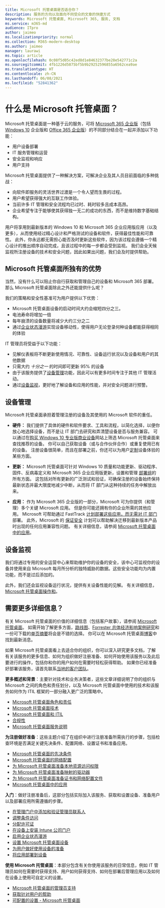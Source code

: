 ```yaml
---
title: Microsoft 托管桌面是否适合你？
description: 服务的方向以及面向不同受众的文章的快捷方式
keywords: Microsoft 托管桌面, Microsoft 365, 服务, 文档
ms.service: m365-md
audience: ITpro
author: jaimeo
ms.localizationpriority: normal
ms.collection: M365-modern-desktop
ms.author: jaimeo
manager: laurawi
ms.topic: article
ms.openlocfilehash: 0c08f5d05c42ed8d1e84632377be28e542771c2a
ms.sourcegitcommit: 4fb1226d5875bf5b9b29252596855a6562cea9ae
ms.translationtype: HT
ms.contentlocale: zh-CN
ms.lasthandoff: 06/08/2021
ms.locfileid: "52841362"
---
```

# <a name="what-is-microsoft-managed-desktop"></a>什么是 Microsoft 托管桌面？


Microsoft 托管桌面是一种基于云的服务，可将 [Microsoft 365 企业版](../../enterprise/microsoft-365-overview.md)（包括 [Windows 10](/windows/windows-10/) 企业版和 [Office 365 企业版](https://www.microsoft.com/microsoft-365/business/compare-more-office-365-for-business-plans)）的不同部分结合在一起并添加以下功能：

- 用户设备部署
- IT 服务管理和运营
- 安全监视和响应
- 用户支持

Microsoft 托管桌面提供了一种解决方案，可解决企业及其人员目前面临的多种挑战：
- 向软件即服务的灵活世界过渡是一个令人望而生畏的过程。
- 用户希望获得强大的互联工作体验。
- 当前许多 IT 管理和安全流程均已过时、耗时较多且成本高昂。
- 企业希望专注于能够使其获得独一无二的成功的东西，而不是维持数字基础结构。

用户将享用到最新版本的 Windows 10 和 Microsoft 365 企业应用版应用（以及更多），从而使用经过精心设计和严格测试的设备和软件，获得最佳性能和可靠性。 此外，你永远都无需担心能否及时更新这些软件，因为该过程会遵循一个精心设计的推出顺序自动完成，且该过程中的每一步都会受到监视。 我们会全天候监视所注册设备的技术和安全问题，因此如果出问题，我们会及时提供帮助。


## <a name="unique-to-microsoft-managed-desktop"></a>Microsoft 托管桌面所独有的优势

当然，没有什么可以阻止你自行获取和管理自己的设备和 Microsoft 365 部署。 那么 Microsoft 托管桌面除此之外还能提供什么呢？

我们的策略和安全性基准可为用户提供以下优势：

- Microsoft 托管桌面设备的启动时间大约会缩短四分之三。
- 电池寿命将增加一倍
- 每年崩溃的设备数量将减少大约三分之二
- 通过[企业状态漫游](/azure/active-directory/devices/enterprise-state-roaming-overview)实现设备移动性，使得用户无论登录何种设备都能获得相同的体验

IT 管理员将受益于以下功能：

- 见解仪表板将不断更新使用情况、可靠性、设备运行状况以及设备和用户的其他数据
- 只需大约 *十分之一* 的时间即可更新 95% 的设备
- 由于该服务提供了[设备管理](#device-management)功能，因此可以有更多时间专注于其他 IT 管理活动。
- 通过[设备监视](#device-monitoring)，更好地了解设备和应用的性能，并对安全问题进行预警。

## <a name="device-management"></a>设备管理
Microsoft 托管桌面承担着管理注册的设备及其使用的 Microsoft 软件的重任。

- **硬件：** 我们提供了具体的硬件和软件要求、工具和流程，以简化选择，以便你放心地选择设备，而不是让 IT 部门去研究和弄清楚设备是否与服务兼容。 可以通过在[购买 Windows 10 专业版商业设备](https://www.microsoft.com/windowsforbusiness/view-all-devices)网站上筛选 Microsoft 托管桌面来查找推荐的设备。 你可以自己获取设备（或与合作伙伴合作）或重复使用已有的设备。 注册设备很简单，而且在部署之前，你还可以为用户[定制](../working-with-managed-desktop/config-setting-overview.md)设备体验的某些方面。

- **更新：** Microsoft 托管桌面可针对 Windows 10 质量和功能更新、驱动程序、固件、反病毒定义和 Microsoft 365 企业应用版更新，设置和管理 [部署组](../service-description/updates.md)的所有方面。 这包括对所有更新的广泛测试和验证，可确保注册的设备始终保持最新状态并最大限度地减少中断，从而将 IT 部门从这种持续的任务中解放出来。

- **应用：** 作为 Microsoft 365 企业版的一部分，Microsoft 可为你提供（和管理）多个关键 Microsoft 应用。 但是你可能还拥有你的企业所需的其他应用。 Microsoft 可帮助通过 FastTrack [计划部署这些应用，而无需对 IT 部门](https://www.microsoft.com/FastTrack) 部署。 此外，Microsoft 的 [保证安全](/fasttrack/products-and-capabilities#app-assuree) 计划可以帮助解决迁移到最新版本产品时出现的任何应用兼容性问题。 有关详细信息，请参阅 [Microsoft 托管桌面中的应用](../get-ready/apps.md)。


## <a name="device-monitoring"></a>设备监视

我们将通过专用的安全运营中心来帮助维护你的设备的安全，该中心可监视你的设备并使用来自 Microsoft 每月所分析的独特威胁的数据。这些安全功能均为内置功能，而不是过后添加的。

此外，我们还会监视设备运行状况，提供有关设备性能的见解。 有关详细信息， [Microsoft 托管桌面操作和](../service-description/operations-and-monitoring.md)。


## <a name="need-more-details"></a>需要更多详细信息？

有关 Microsoft 托管桌面的价值的详细信息（包括客户故事），请参阅 [Microsoft 托管桌面](https://aka.ms/mmd)。 如需开始了解更多方面，[路线图](https://aka.ms/AA6jiam)、[Forrester 总体经济影响案例研究](https://github.com/MicrosoftDocs/microsoft-365-docs/raw/public/microsoft-365/managed-desktop/intro/downloads/forrester-tei-study.pdf)和一份可下载的[单页摘要](https://aka.ms/AA6ob3h)将会是不错的选择。 你可以在 Microsoft 托管桌面[博客](https://aka.ms/AA6l2dd)中找到最新消息。

如果 Microsoft 托管桌面看上去适合你的组织，你可以深入研究更多文档，了解有关该服务的更多信息、如何为组织做好注册准备、如何开始使用该服务以及此后要进行的操作，包括你和你的用户如何在需要时轻松获得帮助。 如果你已经准备好部署该服务，请首先联系[当地的客户团队](https://pages.email.office.com/contactmmd/)。

**更多概述和背景**：主要针对技术和业务决策者，这些文章详细说明了你的组织与 Microsoft 之间的角色和责任划分，以及 Microsoft 托管桌面中使用的技术和该服务如何作为 ITIL 框架的一部分融入更广泛的策略中。

- [Microsoft 托管桌面角色和责任](roles-and-responsibilities.md)
- [Microsoft 托管桌面技术](technologies.md)
- [Microsoft 托管桌面和 ITIL](../MMD-and-ITSM.md)
- [合规性](compliance.md)
- [Microsoft 托管桌面服务说明](../service-description/index.md)

**为注册做好准备**：这些主题介绍了在组织中进行注册准备所需执行的步骤，包括检查环境是否满足关键先决条件、配置网络、设置证书和准备应用。

- [Microsoft 托管桌面的先决条件](../get-ready/prerequisites.md)
- [Microsoft 托管桌面的网络配置](../get-ready/network.md)
- [为 Microsoft 托管桌面准备本地资源访问权限](../get-ready/authentication.md)
- [为 Microsoft 托管桌面准备映射的驱动器](../get-ready/mapped-drives.md)
- [为 Microsoft 托管桌面准备证书和网络配置文件](../get-ready/certs-wifi-lan.md)
- [Microsoft 托管桌面中的应用](../get-ready/apps.md)

**入门**：做好注册准备后，这部分包括实际加入该服务、获取和设置设备、准备用户以及部署应用所需遵循的步骤。

- [在管理门户中添加和验证管理员联系人](../get-started/add-admin-contacts.md)
- [调整条件访问](../get-started/conditional-access.md)
- [分配许可证](../get-started/assign-licenses.md)
- [在设备上安装 Intune 公司门户](../get-started/company-portal.md)
- [启用企业状态漫游](../get-started/enterprise-state-roaming.md)
- [设置 Microsoft 托管桌面设备](../get-started/set-up-devices.md)
- [为用户做好使用设备的准备](../get-started/get-started-devices.md)
- [将应用部署到设备](../get-started/deploy-apps.md)

**使用 Microsoft 托管桌面**：本部分包含有关你使用该服务的日常信息，例如 IT 管理员如何在需要时获得支持、用户如何获得支持、如何在部署后管理应用以及如何在设备上使用可自定义的设置。

- [Microsoft 托管桌面的管理员支持](../working-with-managed-desktop/admin-support.md)
- [获取针对用户的帮助](../working-with-managed-desktop/end-user-support.md)
- [可配置的设置 - Microsoft 托管桌面](../working-with-managed-desktop/config-setting-overview.md)





<!--When you enroll in Microsoft Managed Desktop, Microsoft provides you with devices that are configured to join your Azure Active Directory tenant. Windows 10, Office 365, and some apps and features associated with [Microsoft 365 Enterprise E5](https://www.microsoft.com/microsoft-365/compare-all-microsoft-365-plans) are installed (by Microsoft) on your devices. When your employees who are using these devices need help, they contact Microsoft Managed Desktop support (provided by Microsoft) through a custom chat app.--> 

<!--With Microsoft Managed Desktop, you get **software as a service** (Microsoft 365 E5), **Device as a service** (Microsoft Surface devices ready to use), and **IT support as a service** (Help desk and more).--> 

